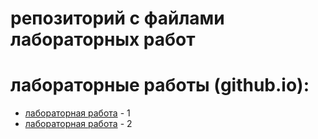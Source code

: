 # репозиторий с файлами лабораторных работ

# лабораторные работы (github.io):

- [лабораторная работа](lab1.md) - 1
- [лабораторная работа](lab1.md) - 2

